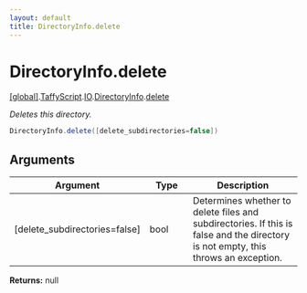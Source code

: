 ```yaml
---
layout: default
title: DirectoryInfo.delete
---
```


# DirectoryInfo.delete

[\[global\]]({{site.baseurl}}/docs/).[TaffyScript]({{site.baseurl}}/docs/TaffyScript/).[IO]({{site.baseurl}}/docs/TaffyScript/IO/).[DirectoryInfo]({{site.baseurl}}/docs/TaffyScript/IO/DirectoryInfo/).[delete]({{site.baseurl}}/docs/TaffyScript/IO/DirectoryInfo/delete/)

_Deletes this directory._

```cs
DirectoryInfo.delete([delete_subdirectories=false])
```

## Arguments

<table>
  <col width="15%">
  <col width="15%">
  <thead>
    <tr>
      <th>Argument</th>
      <th>Type</th>
      <th>Description</th>
    </tr>
  </thead>
  <tbody>
    <tr>
      <td>[delete_subdirectories=false]</td>
      <td>bool</td>
      <td>Determines whether to delete files and subdirectories. If this is false and the directory is not empty, this throws an exception.</td>
    </tr>
  </tbody>
</table>

**Returns:** null
